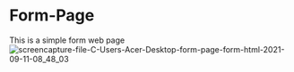 # Form-Page
This is a simple form web page 
![screencapture-file-C-Users-Acer-Desktop-form-page-form-html-2021-09-11-08_48_03](https://user-images.githubusercontent.com/43902199/132953667-ff4ddd1d-cc45-449a-bcc1-4ff5e7211041.png)

